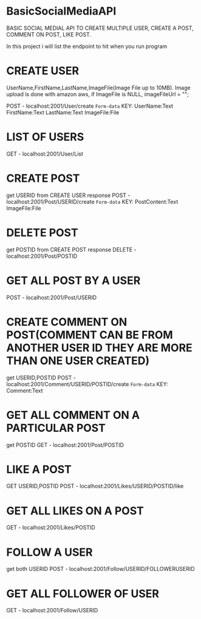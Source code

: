 # BasicSocialMediaAPI
BASIC SOCIAL MEDIAL API TO CREATE MULTIPLE USER, CREATE A POST, COMMENT ON POST, LIKE POST.

In this project i will list the endpoint to hit when you run program

# CREATE USER
UserName,FirstName,LastName,ImageFile(Image File up to 10MB).
Image upload is done with amazon aws, if ImageFile is NULL, imageFileUrl = ""; 


POST - localhost:2001/User/create 
`Form-data`
KEY: 
UserName:Text
FirstName:Text
LastName:Text
ImageFile:File


# LIST OF USERS
GET - localhost:2001/User/List

# CREATE POST
get USERID from CREATE USER response
POST - localhost:2001/Post/USERID/create
`Form-data`
KEY: 
PostContent:Text
ImageFile:File

# DELETE POST
get POSTID from CREATE POST response
DELETE - localhost:2001/Post/POSTID

# GET ALL POST BY A USER
POST - localhost:2001/Post/USERID


# CREATE COMMENT ON POST(COMMENT CAN BE FROM ANOTHER USER ID THEY ARE MORE THAN ONE USER CREATED)
get USERID,POSTID 
POST - localhost:2001/Comment/USERID/POSTID/create
`Form-data`
KEY: 
Comment:Text

# GET ALL COMMENT ON A PARTICULAR POST
get POSTID
GET - localhost:2001/Post/POSTID

# LIKE A POST
GET USERID,POSTID 
POST - localhost:2001/Likes/USERID/POSTID/like

# GET ALL LIKES ON A POST
GET - localhost:2001/Likes/POSTID

# FOLLOW A USER
get both USERID
POST - localhost:2001/Follow/USERID/FOLLOWERUSERID

# GET ALL FOLLOWER OF USER
GET - localhost:2001/Follow/USERID


